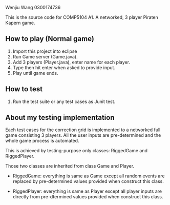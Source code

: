 Wenjiu Wang
0300174736

This is the source code for COMP5104 A1. A networked, 3 player Piraten Kapern game.

## How to play (Normal game)

1) Import this project into eclipse
2) Run Game server (Game.java).
3) Add 3 players (Player.java), enter name for each player.
4) Type then hit enter when asked to provide input.
5) Play until game ends.

## How to test

1) Run the test suite or any test cases as Junit test.

## About my testing implementation

Each test cases for the correction grid is implemented to a networked full game consisting 3 players. All the user inputs are pre-determined and the whole game process is automated. 

This is achieved by testing-purpose only classes: RiggedGame and RiggedPlayer.

Those two classes are inherited from class Game and Player.
- RiggedGame: everything is same as Game except all random events are replaced by pre-determined values provided when construct this class.
    
- RiggedPlayer: everything is same as Player except all player inputs are directly from pre-dtermined values provided when construct this class.
